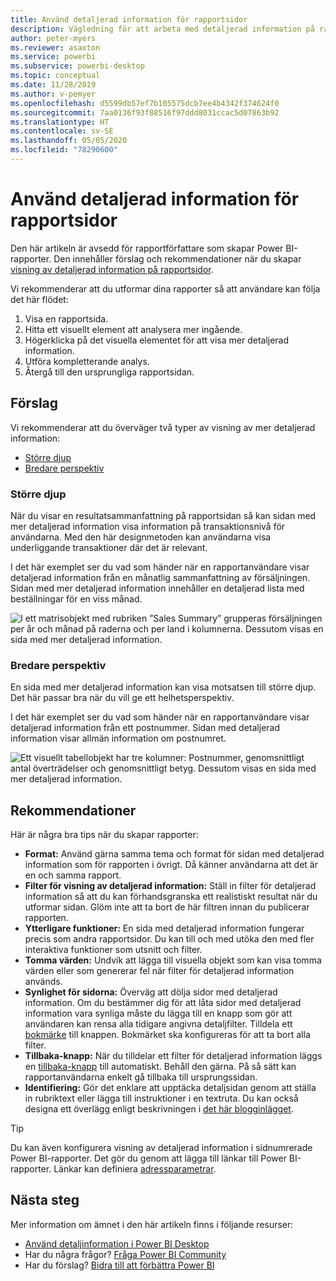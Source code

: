 ```yaml
---
title: Använd detaljerad information för rapportsidor
description: Vägledning för att arbeta med detaljerad information på rapportsidor.
author: peter-myers
ms.reviewer: asaxton
ms.service: powerbi
ms.subservice: powerbi-desktop
ms.topic: conceptual
ms.date: 11/28/2019
ms.author: v-pemyer
ms.openlocfilehash: d5599db57ef7b105575dcb7ee4b4342f374624f0
ms.sourcegitcommit: 7aa0136f93f88516f97ddd8031ccac5d07863b92
ms.translationtype: HT
ms.contentlocale: sv-SE
ms.lasthandoff: 05/05/2020
ms.locfileid: "78290600"
---
```

# <a name="use-report-page-drillthrough"></a>Använd detaljerad information för rapportsidor

Den här artikeln är avsedd för rapportförfattare som skapar Power BI-rapporter. Den innehåller förslag och rekommendationer när du skapar [visning av detaljerad information på rapportsidor](../desktop-drillthrough.md).

Vi rekommenderar att du utformar dina rapporter så att användare kan följa det här flödet:

1. Visa en rapportsida.
2. Hitta ett visuellt element att analysera mer ingående.
3. Högerklicka på det visuella elementet för att visa mer detaljerad information.
4. Utföra kompletterande analys.
5. Återgå till den ursprungliga rapportsidan.

## <a name="suggestions"></a>Förslag

Vi rekommenderar att du överväger två typer av visning av mer detaljerad information:

- [Större djup](#additional-depth)
- [Bredare perspektiv](#broader-perspective)

### <a name="additional-depth"></a>Större djup

När du visar en resultatsammanfattning på rapportsidan så kan sidan med mer detaljerad information visa information på transaktionsnivå för användarna. Med den här designmetoden kan användarna visa underliggande transaktioner där det är relevant.

I det här exemplet ser du vad som händer när en rapportanvändare visar detaljerad information från en månatlig sammanfattning av försäljningen. Sidan med mer detaljerad information innehåller en detaljerad lista med beställningar för en viss månad.

![I ett matrisobjekt med rubriken ”Sales Summary” grupperas försäljningen per år och månad på raderna och per land i kolumnerna. Dessutom visas en sida med mer detaljerad information.](media/report-drillthrough/suggestion-drillthrough-add-depth.png)

### <a name="broader-perspective"></a>Bredare perspektiv

En sida med mer detaljerad information kan visa motsatsen till större djup. Det här passar bra när du vill ge ett helhetsperspektiv.

I det här exemplet ser du vad som händer när en rapportanvändare visar detaljerad information från ett postnummer. Sidan med detaljerad information visar allmän information om postnumret.

![Ett visuellt tabellobjekt har tre kolumner: Postnummer, genomsnittligt antal överträdelser och genomsnittligt betyg. Dessutom visas en sida med mer detaljerad information.](media/report-drillthrough/suggestion-drillthrough-broader-perspective.png)

## <a name="recommendations"></a>Rekommendationer

Här är några bra tips när du skapar rapporter:

- **Format:** Använd gärna samma tema och format för sidan med detaljerad information som för rapporten i övrigt. Då känner användarna att det är en och samma rapport.
- **Filter för visning av detaljerad information:** Ställ in filter för detaljerad information så att du kan förhandsgranska ett realistiskt resultat när du utformar sidan. Glöm inte att ta bort de här filtren innan du publicerar rapporten.
- **Ytterligare funktioner:** En sida med detaljerad information fungerar precis som andra rapportsidor. Du kan till och med utöka den med fler interaktiva funktioner som utsnitt och filter.
- **Tomma värden:** Undvik att lägga till visuella objekt som kan visa tomma värden eller som genererar fel när filter för detaljerad information används.
- **Synlighet för sidorna:** Överväg att dölja sidor med detaljerad information. Om du bestämmer dig för att låta sidor med detaljerad information vara synliga måste du lägga till en knapp som gör att användaren kan rensa alla tidigare angivna detaljfilter. Tilldela ett [bokmärke](../desktop-bookmarks.md) till knappen. Bokmärket ska konfigureras för att ta bort alla filter.
- **Tillbaka-knapp:** När du tilldelar ett filter för detaljerad information läggs en [tillbaka-knapp](../desktop-buttons.md) till automatiskt. Behåll den gärna. På så sätt kan rapportanvändarna enkelt gå tillbaka till ursprungssidan.
- **Identifiering:** Gör det enklare att upptäcka detaljsidan genom att ställa in rubriktext eller lägga till instruktioner i en textruta. Du kan också designa ett överlägg enligt beskrivningen i [det här blogginlägget](https://alluringbi.com/2019/10/23/overlays-for-true-self-serve-reporting/).

> [!TIP]
> Du kan även konfigurera visning av detaljerad information i sidnumrerade Power BI-rapporter. Det gör du genom att lägga till länkar till Power BI-rapporter. Länkar kan definiera [adressparametrar](https://powerbi.microsoft.com/blog/url-parameters-for-paginated-reports-are-now-available/).

## <a name="next-steps"></a>Nästa steg

Mer information om ämnet i den här artikeln finns i följande resurser:

- [Använd detaljinformation i Power BI Desktop](../desktop-drillthrough.md)
- Har du några frågor? [Fråga Power BI Community](https://community.powerbi.com/)
- Har du förslag? [Bidra till att förbättra Power BI](https://ideas.powerbi.com/)
